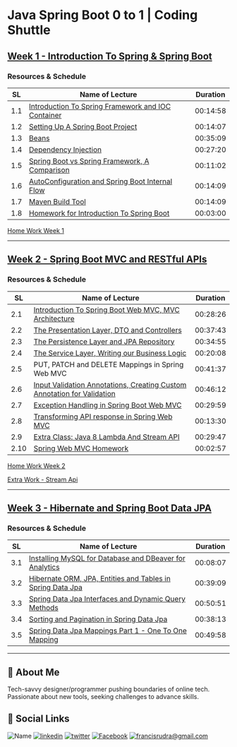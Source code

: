 # Java Spring Boot 0 to 1 | Coding Shuttle

## [Week 1 - Introduction To Spring & Spring Boot](./Week%201%20-%20Introduction%20To%20Spring%20&%20Spring%20Boot/)

### Resources & Schedule

| SL  | Name of Lecture                                                                                                                                           | Duration |
| --- | --------------------------------------------------------------------------------------------------------------------------------------------------------- | -------- |
| 1.1 | [Introduction To Spring Framework and IOC Container](./Week%201%20-%20Introduction%20To%20Spring%20&%20Spring%20Boot/1_1_Introduction_To_Spring_Boot.pdf) | 00:14:58 |
| 1.2 | [Setting Up A Spring Boot Project](./Week%201%20-%20Introduction%20To%20Spring%20&%20Spring%20Boot/1_2%20Setting%20Up%20A%20Spring%20Boot%20Project.txt)  | 00:14:07 |
| 1.3 | [Beans](./Week%201%20-%20Introduction%20To%20Spring%20&%20Spring%20Boot/1_3_Beans.pdf)                                                                    | 00:35:09 |
| 1.4 | [Dependency Injection](./Week%201%20-%20Introduction%20To%20Spring%20&%20Spring%20Boot/1_4_Dependency_Injection.pdf)                                      | 00:27:20 |
| 1.5 | [Spring Boot vs Spring Framework, A Comparison](./Week%201%20-%20Introduction%20To%20Spring%20&%20Spring%20Boot/1_5_Spring_VS_Spring_Boot.pdf)            | 00:11:02 |
| 1.6 | [AutoConfiguration and Spring Boot Internal Flow](./Week%201%20-%20Introduction%20To%20Spring%20&%20Spring%20Boot/1_6_Auto_Configuration.pdf)             | 00:14:09 |
| 1.7 | [Maven Build Tool](./Week%201%20-%20Introduction%20To%20Spring%20&%20Spring%20Boot/1_7_Maven.pdf)                                                         | 00:14:09 |
| 1.8 | [Homework for Introduction To Spring Boot](./Week%201%20-%20Introduction%20To%20Spring%20&%20Spring%20Boot/1_8_Spring_Boot_Intro_Homework.pdf)            | 00:03:00 |

[Home Work Week 1](./Week%201%20-%20Introduction%20To%20Spring%20&%20Spring%20Boot/HomeWork/)

---

## [Week 2 - Spring Boot MVC and RESTful APIs](./Week%202%20-%20Spring%20Boot%20MVC%20and%20RESTful%20APIs/)

### Resources & Schedule

| SL   | Name of Lecture                                                                                                                                                 | Duration |
| ---- | --------------------------------------------------------------------------------------------------------------------------------------------------------------- | -------- |
| 2.1  | [Introduction To Spring Boot Web MVC, MVC Architecture](./Week%202%20-%20Spring%20Boot%20MVC%20and%20RESTful%20APIs/2_1_Spring_Boot_Web.pdf)                    | 00:28:26 |
| 2.2  | [The Presentation Layer, DTO and Controllers](./Week%202%20-%20Spring%20Boot%20MVC%20and%20RESTful%20APIs/2_2_Presentation_Layer.pdf)                           | 00:37:43 |
| 2.3  | [The Persistence Layer and JPA Repository](./Week%202%20-%20Spring%20Boot%20MVC%20and%20RESTful%20APIs/2_3_Presentation_Layer.pdf)                              | 00:34:55 |
| 2.4  | [The Service Layer, Writing our Business Logic](./Week%202%20-%20Spring%20Boot%20MVC%20and%20RESTful%20APIs/2_4_Service_Layer.pdf)                              | 00:20:08 |
| 2.5  | PUT, PATCH and DELETE Mappings in Spring Web MVC                                                                                                                | 00:41:37 |
| 2.6  | [Input Validation Annotations, Creating Custom Annotation for Validation](./Week%202%20-%20Spring%20Boot%20MVC%20and%20RESTful%20APIs/2_6_Input_Validation.pdf) | 00:46:12 |
| 2.7  | [Exception Handling in Spring Boot Web MVC](./Week%202%20-%20Spring%20Boot%20MVC%20and%20RESTful%20APIs/2_7_Exception_Handling.pdf)                             | 00:29:59 |
| 2.8  | [Transforming API response in Spring Web MVC](./Week%202%20-%20Spring%20Boot%20MVC%20and%20RESTful%20APIs/2_8_Transforming_API_response.pdf)                    | 00:13:30 |
| 2.9  | [Extra Class: Java 8 Lambda And Stream API](./Week%202%20-%20Spring%20Boot%20MVC%20and%20RESTful%20APIs/2_9_stream_API.zip)                                     | 00:29:47 |
| 2.10 | [Spring Web MVC Homework](./Week%202%20-%20Spring%20Boot%20MVC%20and%20RESTful%20APIs/2_9_Web_MVC_Homework.pdf)                                                 | 00:02:57 |

[Home Work Week 2](./Week%202%20-%20Spring%20Boot%20MVC%20and%20RESTful%20APIs/HomeWork/)

[Extra Work - Stream Api](./Week%202%20-%20Spring%20Boot%20MVC%20and%20RESTful%20APIs/StreamApi.java)

---

## [Week 3 - Hibernate and Spring Boot Data JPA](./Week%203%20-%20Hibernate%20and%20Spring%20Boot%20Data%20JPA/)

### Resources & Schedule

| SL  | Name of Lecture                                                                                                                                                 | Duration |
| --- | --------------------------------------------------------------------------------------------------------------------------------------------------------------- | -------- |
| 3.1 | [Installing MySQL for Database and DBeaver for Analytics](./Week%203%20-%20Hibernate%20and%20Spring%20Boot%20Data%20JPA/3_1_Installing_My_SQL_and_D_Beaver.pdf) | 00:08:07 |
| 3.2 | [Hibernate ORM, JPA, Entities and Tables in Spring Data Jpa](./Week%203%20-%20Hibernate%20and%20Spring%20Boot%20Data%20JPA/3_2_Hibernate_and_JPA.pdf)           | 00:39:09 |
| 3.3 | [Spring Data Jpa Interfaces and Dynamic Query Methods](./Week%203%20-%20Hibernate%20and%20Spring%20Boot%20Data%20JPA/3_3_Spring_Data_JPA.pdf)                   | 00:50:51 |
| 3.4 | [Sorting and Pagination in Spring Data Jpa](./Week%203%20-%20Hibernate%20and%20Spring%20Boot%20Data%20JPA/3_4_Sorting_and_Pagination.pdf)                       | 00:38:13 |
| 3.5 | [Spring Data Jpa Mappings Part 1 - One To One Mapping](./Week%203%20-%20Hibernate%20and%20Spring%20Boot%20Data%20JPA/3_5_Mappings_Part_1.pdf)                   | 00:49:58 |

---

## 🚀 About Me

Tech-savvy designer/programmer pushing boundaries of online tech. Passionate about new tools, seeking challenges to advance skills.

## 🔗 Social Links

![Name](https://img.shields.io/badge/Name-Francis%20Rudra%20D%20Cruze-yellowgreen?style=for-the-badge)
[![linkedin](https://img.shields.io/badge/linkedin-0A66C2?style=for-the-badge&logo=linkedin&logoColor=white)](https://www.linkedin.com/in/rudradcruze)
[![twitter](https://img.shields.io/badge/twitter-1DA1F2?style=for-the-badge&logo=twitter&logoColor=white)](https://twitter.com/rudradcruze)
[![Facebook](https://img.shields.io/badge/facebook-4267B2?style=for-the-badge&logo=facebook&logoColor=white)](https://facebook.com/rudradcruze)
[![francisrudra@gmail.com](https://img.shields.io/badge/gmail-4267B2?style=for-the-badge&logo=gmail&logoColor=white)](mailto:francisrudra@gmail.com)
